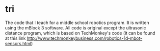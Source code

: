 # tri
The code that I teach for a middle school robotics program. It is written using the mBlock 3 software. All code is original except the ultrasonic distance program, which is based on TechMonkey's code  (it can be found at this link http://www.techmonkeybusiness.com/robotics-1d-mbot-sensors.html)
